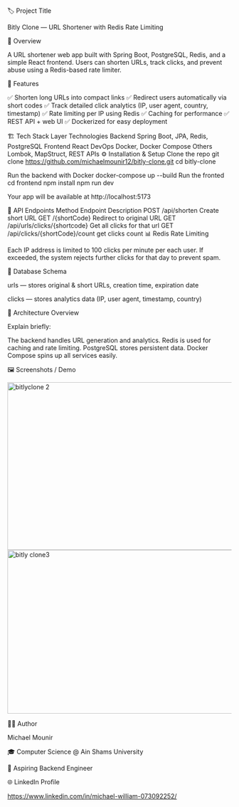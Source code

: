 🏷️ Project Title

Bitly Clone — URL Shortener with Redis Rate Limiting

📖 Overview

A URL shortener web app built with Spring Boot, PostgreSQL, Redis, and a simple React frontend.
Users can shorten URLs, track clicks, and prevent abuse using a Redis-based rate limiter.

🚀 Features

✅ Shorten long URLs into compact links
✅ Redirect users automatically via short codes
✅ Track detailed click analytics (IP, user agent, country, timestamp)
✅ Rate limiting per IP using Redis
✅ Caching for performance
✅ REST API + web UI
✅ Dockerized for easy deployment

🏗️ Tech Stack
Layer	Technologies
Backend	Spring Boot, JPA, Redis, PostgreSQL
Frontend	React
DevOps	Docker, Docker Compose
Others	Lombok, MapStruct, REST APIs
⚙️ Installation & Setup
Clone the repo
git clone https://github.com/michaelmounir12/bitly-clone.git
cd bitly-clone

Run the backend with Docker
docker-compose up --build
Run the fronted 
cd frontend
npm install
npm run dev

Your app will be available at http://localhost:5173

🧩 API Endpoints 
Method	Endpoint	Description
POST	/api/shorten	Create short URL
GET	/{shortCode}	Redirect to original URL
GET	/api/urls/clicks/{shortcode}	Get all clicks for that url
GET	/api/clicks/{shortCode}/count	get clicks count
📊 Redis Rate Limiting

Each IP address is limited to 100 clicks per minute per each user.
If exceeded, the system rejects further clicks for that day to prevent spam.

💾 Database Schema

urls — stores original & short URLs, creation time, expiration date

clicks — stores analytics data (IP, user agent, timestamp, country)

🧠 Architecture Overview

Explain briefly:

The backend handles URL generation and analytics.
Redis is used for caching and rate limiting.
PostgreSQL stores persistent data.
Docker Compose spins up all services easily.


🖼️ Screenshots / Demo

<img width="957" height="377" alt="bitlyclone 2" src="https://github.com/user-attachments/assets/98ff03aa-7a8c-40c4-8387-b1dae3392513" />

<img width="938" height="368" alt="bitly clone3" src="https://github.com/user-attachments/assets/91e6f17d-b03e-466e-aff8-08039397356c" />




🧑‍💻 Author

Michael Mounir

🎓 Computer Science @ Ain Shams University

💼 Aspiring Backend Engineer

🌐 LinkedIn Profile

https://www.linkedin.com/in/michael-william-073092252/

